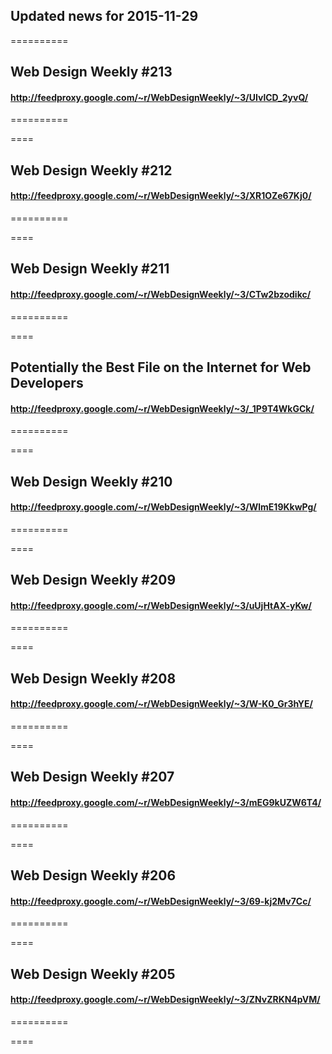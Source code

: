 ## Updated news for 2015-11-29 

==========
## Web Design Weekly #213
#### http://feedproxy.google.com/~r/WebDesignWeekly/~3/UIvlCD_2yvQ/

==========

====
## Web Design Weekly #212
#### http://feedproxy.google.com/~r/WebDesignWeekly/~3/XR1OZe67Kj0/

==========

====
## Web Design Weekly #211
#### http://feedproxy.google.com/~r/WebDesignWeekly/~3/CTw2bzodikc/

==========

====
## Potentially the Best File on the Internet for Web Developers
#### http://feedproxy.google.com/~r/WebDesignWeekly/~3/_1P9T4WkGCk/

==========

====
## Web Design Weekly #210
#### http://feedproxy.google.com/~r/WebDesignWeekly/~3/WlmE19KkwPg/

==========

====
## Web Design Weekly #209
#### http://feedproxy.google.com/~r/WebDesignWeekly/~3/uUjHtAX-yKw/

==========

====
## Web Design Weekly #208
#### http://feedproxy.google.com/~r/WebDesignWeekly/~3/W-K0_Gr3hYE/

==========

====
## Web Design Weekly #207
#### http://feedproxy.google.com/~r/WebDesignWeekly/~3/mEG9kUZW6T4/

==========

====
## Web Design Weekly #206
#### http://feedproxy.google.com/~r/WebDesignWeekly/~3/69-kj2Mv7Cc/

==========

====
## Web Design Weekly #205
#### http://feedproxy.google.com/~r/WebDesignWeekly/~3/ZNvZRKN4pVM/

==========

====
